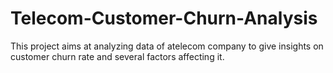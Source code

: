 # Telecom-Customer-Churn-Analysis
This project aims at analyzing data of atelecom company to give insights on customer churn rate and several factors affecting it. 
